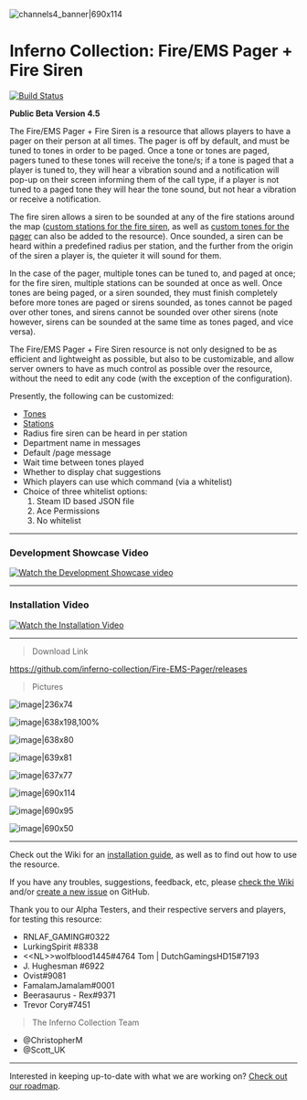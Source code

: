 ![channels4_banner|690x114](https://forum.fivem.net/uploads/default/original/3X/d/0/d0fd187ff9cd973629285319cc875f2ba479815f.jpeg) 
# Inferno Collection: Fire/EMS Pager + Fire Siren
[![Build Status](https://travis-ci.com/inferno-collection/Fire-EMS-Pager.svg?branch=master)](https://travis-ci.com/inferno-collection/Fire-EMS-Pager)

__Public Beta Version 4.5__

The Fire/EMS Pager + Fire Siren is a resource that allows players to have a pager on their person at all times. The pager is off by default, and must be tuned to tones in order to be paged. Once a tone or tones are paged, pagers tuned to these tones will receive the tone/s; if a tone is paged that a player is tuned to, they will hear a vibration sound and a notification will pop-up on their screen informing them of the call type, if a player is not tuned to a paged tone they will hear the tone sound, but not hear a vibration or receive a notification.

The fire siren allows a siren to be sounded at any of the fire stations around the map ([custom stations for the fire siren](https://github.com/inferno-collection/Fire-EMS-Pager/wiki/Adding-custom-stations), as well as [custom tones for the pager](https://github.com/inferno-collection/Fire-EMS-Pager/wiki/Adding-custom-tones) can also be added to the resource). Once sounded, a siren can be heard within a predefined radius per station, and the further from the origin of the siren a player is, the quieter it will sound for them.

In the case of the pager, multiple tones can be tuned to, and paged at once; for the fire siren, multiple stations can be sounded at once as well. Once tones are being paged, or a siren sounded, they must finish completely before more tones are paged or sirens sounded, as tones cannot be paged over other tones, and sirens cannot be sounded over other sirens (note however, sirens can be sounded at the same time as tones paged, and vice versa).

The Fire/EMS Pager + Fire Siren resource is not only designed to be as efficient and lightweight as possible, but also to be customizable, and allow server owners to have as much control as possible over the resource, without the need to edit any code (with the exception of the configuration).

Presently, the following can be customized:
- [Tones](https://github.com/inferno-collection/Fire-EMS-Pager/wiki/Adding-custom-tones)
- [Stations](https://github.com/inferno-collection/Fire-EMS-Pager/wiki/Adding-custom-stations)
- Radius fire siren can be heard in per station
- Department name in messages
- Default /page message
- Wait time between tones played
- Whether to display chat suggestions
- Which players can use which command (via a whitelist)
- Choice of three whitelist options:
    1. Steam ID based JSON file
    2. Ace Permissions
    3. No whitelist

***
### Development Showcase Video
[![Watch the Development Showcase video](https://img.youtube.com/vi/ItzmndFpmpc/maxresdefault.jpg)](https://www.youtube.com/watch?v=ItzmndFpmpc)
***
### Installation Video
[![Watch the Installation Video](https://img.youtube.com/vi/7ri7Ubpy7t8/maxresdefault.jpg)](https://www.youtube.com/watch?v=7ri7Ubpy7t8)
***

> Download Link

https://github.com/inferno-collection/Fire-EMS-Pager/releases

> Pictures

![image|236x74](https://forum.fivem.net/uploads/default/original/3X/0/2/023fb846258e5d5cf74f346569ab6da1ba7a72d0.png) 

![image|638x198,100%](https://forum.fivem.net/uploads/default/original/3X/9/9/99b130269d56c335d7839eff7438f73b9bf31f1b.png) 

![image|638x80](https://forum.fivem.net/uploads/default/original/3X/0/f/0f3deac30327635b3130d71b1f35c58caaa3e23d.png) 

![image|639x81](https://forum.fivem.net/uploads/default/original/3X/2/e/2e38f5471bc8eba915d6b7af09684ef8148e459c.png) 

![image|637x77](https://forum.fivem.net/uploads/default/original/3X/4/c/4cec02fbaa88dd099c5e23781a0a2b33f54008d9.png) 

![image|690x114](https://forum.fivem.net/uploads/default/original/3X/b/0/b09f70aa4e950b4a3e823b481f0d9d6f538dc5c4.png) 

![image|690x95](https://forum.fivem.net/uploads/default/original/3X/4/1/41bf902b29ce067675c57b45faddad058bbc17f5.png) 

![image|690x50](https://forum.fivem.net/uploads/default/original/3X/c/b/cb48275f018846b0211854501bf4af3848c73bce.png) 
***
Check out the Wiki for an [installation guide](https://github.com/inferno-collection/Fire-EMS-Pager/wiki), as well as to find out how to use the resource.

If you have any troubles, suggestions, feedback, etc, please [check the Wiki](https://github.com/inferno-collection/Fire-EMS-Pager/wiki) and/or [create a new issue](https://github.com/inferno-collection/Fire-EMS-Pager/issues/new) on GitHub.

Thank you to our Alpha Testers, and their respective servers and players, for testing this resource:
* RNLAF_GAMING#0322
* LurkingSpirit #8338
* <\<NL>>wolfblood1445#4764 Tom | DutchGamingsHD15#7193
* J. Hughesman #6922
* Ovist#9081
* FamalamJamalam#0001
* Beerasaurus - Rex#9371
* Trevor Cory#7451

> The Inferno Collection Team
* @ChristopherM
* @Scott_UK 
***
Interested in keeping up-to-date with what we are working on? [Check out our roadmap](https://inferno-collection.com/roadmap).
